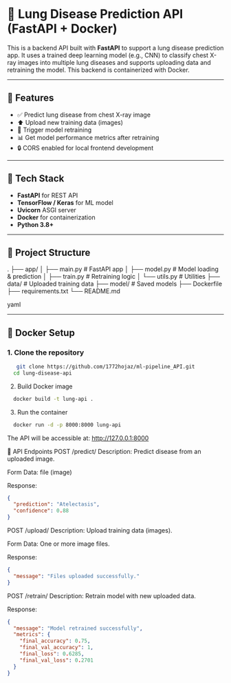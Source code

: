# 🧠 Lung Disease Prediction API (FastAPI + Docker)

This is a backend API built with **FastAPI** to support a lung disease prediction app. It uses a trained deep learning model (e.g., CNN) to classify chest X-ray images into multiple lung diseases and supports uploading data and retraining the model. This backend is containerized with Docker.

---

## 🚀 Features

- ✅ Predict lung disease from chest X-ray image
- ⬆️ Upload new training data (images)
- 🔁 Trigger model retraining
- 📊 Get model performance metrics after retraining
- 🔒 CORS enabled for local frontend development

---

## 🧱 Tech Stack

- **FastAPI** for REST API
- **TensorFlow / Keras** for ML model
- **Uvicorn** ASGI server
- **Docker** for containerization
- **Python 3.8+**

---

## 📂 Project Structure

. ├── app/ │ ├── main.py # FastAPI app │ ├── model.py # Model loading & prediction │ ├── train.py # Retraining logic │ └── utils.py # Utilities ├── data/ # Uploaded training data ├── model/ # Saved models ├── Dockerfile ├── requirements.txt └── README.md

yaml

---

## 🐳 Docker Setup

### 1. Clone the repository

```bash
   git clone https://github.com/1772hojaz/ml-pipeline_API.git
  cd lung-disease-api
  ```

2. Build Docker image
  ```bash
    docker build -t lung-api .
  ```
3. Run the container
  ```bash
    docker run -d -p 8000:8000 lung-api
```
The API will be accessible at: http://127.0.0.1:8000

🧪 API Endpoints
POST /predict/
Description: Predict disease from an uploaded image.

Form Data: file (image)

Response:

```json
{
  "prediction": "Atelectasis",
  "confidence": 0.88
}
```
POST /upload/
Description: Upload training data (images).

Form Data: One or more image files.

Response:

```json
{
  "message": "Files uploaded successfully."
}
```
POST /retrain/
Description: Retrain model with new uploaded data.

Response:

```json
{
  "message": "Model retrained successfully",
  "metrics": {
    "final_accuracy": 0.75,
    "final_val_accuracy": 1,
    "final_loss": 0.6285,
    "final_val_loss": 0.2701
  }
}
